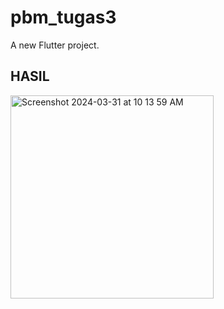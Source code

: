 # pbm_tugas3

A new Flutter project.

## HASIL


<img width="325" alt="Screenshot 2024-03-31 at 10 13 59 AM" src="https://github.com/adelianurlinap/PBM/assets/106216845/a694d647-ea48-471f-90b7-5806fc618dfd">
